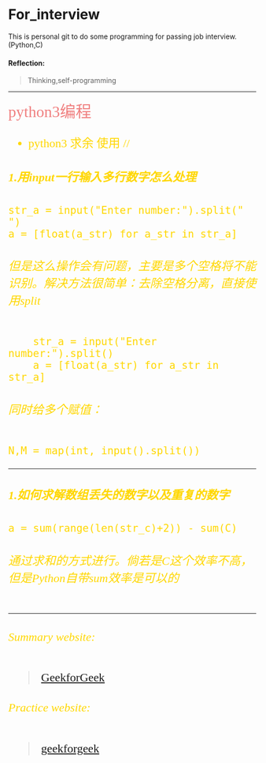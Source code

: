 # For_interview
This is personal git to do some programming for passing job interview.(Python,C)
#### Reflection:
> Thinking,self-programming


---
<font color=#F08080 size=6 face="楷体">
 python3编程

<font color=#FFD700 size=5 face="仿宋">

* python3 求余 使用 //

##### 1.用input一行输入多行数字怎么处理
    str_a = input("Enter number:").split(" ")
    a = [float(a_str) for a_str in str_a]
###### 但是这么操作会有问题，主要是多个空格将不能识别。解决方法很简单：去除空格分离，直接使用split
        str_a = input("Enter number:").split()
        a = [float(a_str) for a_str in str_a]
###### 同时给多个赋值：
    N,M = map(int, input().split())
---
##### 1.如何求解数组丢失的数字以及重复的数字
    a = sum(range(len(str_c)+2)) - sum(C)
######   通过求和的方式进行。倘若是C这个效率不高，但是Python自带sum效率是可以的
---
###### Summary website: 
> [GeekforGeek](http://www.geeksforgeeks.org/)

###### Practice website:
> [geekforgeek](http://practice.geeksforgeeks.org/)
